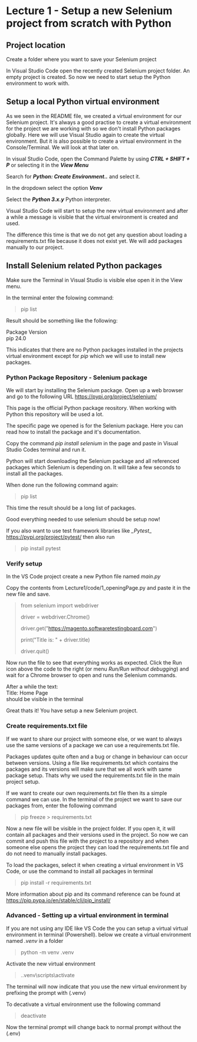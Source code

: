 # Lecture 1 - Setup a new Selenium project from scratch with Python # 

## Project location ##
Create a folder where you want to save your Selenium project

In Visual Studio Code open the recently created Selenium project folder. An empty project is created. So now we need to start setup the Python environment to work with. 

## Setup a local Python virtual environment ## 
As we seen in the README file, we created a virtual environment for our Selenium project. It's always a good practise to create a virtual environment for the project we are working with so we don't install Python packages globally. Here we will use Visual Studio again to create the virtual environment. But it is also possible to create a virtual environment in the Console/Terminal. We will look at that later on.

In visual Studio Code, open the Command Palette by using **_CTRL + SHIFT + P_** or selecting it in the **_View Menu_** 

Search for **_Python: Create Environment.._** and select it.

In the dropdown select the option **_Venv_** 

Select the **_Python 3.x.y_** Python interpreter.

Visual Studio Code will start to setup the new virtual environment and after a while a message is visible that the virtual environment is created and used. 

The difference this time is that we do not get any question about loading a requirements.txt file because it does not exist yet. We will add packages manually to our project.

## Install Selenium related Python packages ##
Make sure the Terminal in Visual Studio is visible else open it in the View menu.

In the terminal enter the folowing command:
> pip list

Result should be something like the following:

Package Version  
pip     24.0

This indicates that there are no Python packages installed in the projects virtual environment except for *_pip_* which we will use to install new packages.

### Python Package Repository - Selenium package ###
We will start by installing the Selenium package. Open up a web browser and go to the following URL https://pypi.org/project/selenium/

This page is the official Python package reository. When working with Python this repository will be used a lot.

The specific page we opened is for the Selenium package. Here you can read how to install the package and it's documentation.

Copy the command *_pip install selenium_* in the page and paste in Visual Studio Codes terminal and run it.

Python will start downloading the Selenium package and all referenced packages which Selenium is depending on. It will take a few seconds to install all the packages.

When done run the following command again:
> pip list

This time the result should be a long list of packages. 

Good everything needed to use selenium should be setup now! 

If you also want to use test framework libraries like *_Pytest*_ https://pypi.org/project/pytest/ then also run  
> pip install pytest

### Verify setup ###
In the VS Code project create a new Python file named *_main.py_*

Copy the contents from Lecture1/code/1_openingPage.py and paste it in the new file and save.
>from selenium import webdriver
>
>driver = webdriver.Chrome()
>
>driver.get("https://magento.softwaretestingboard.com")
>
>print("Title is: " + driver.title)
>
>driver.quit()

Now run the file to see that everything works as expected. Click the Run icon above the code to the right (or menu *_Run/Run without debugging_*) and wait for a Chrome browser to open and runs the Selenium commands. 

After a while the text:  
Title: Home Page  
should be visible in the terminal

Great thats it! You have setup a new Selenium project. 

### Create requirements.txt file ###
If we want to share our project with someone else, or we want to always use the same versions of a package we can use a requirements.txt file.

Packages updates quite often and a bug or change in behaviour can occur between versions. Using a file like requirements.txt which contains the packages and its versions will make sure that we all work with same package setup. Thats why we used the requirements.txt file in the main project setup. 

If we want to create our own requirements.txt file then its a simple command we can use. In the terminal of the project we want to save our packages from, enter the following command
> pip freeze > requirements.txt

Now a new file will be visible in the project folder. If you open it, it will contain all packages and their versions used in the project. So now we can commit and push this file with the project to a repository and when someone else opens the project they can load the requirements.txt file and do not need to manually install packages.

To load the packages, select it when creating a virtual environment in VS Code, or use the command to install all packages in terminal
> pip install -r requirements.txt

More information about pip and its command reference can be found at https://pip.pypa.io/en/stable/cli/pip_install/

### Advanced - Setting up a virtual environment in terminal ###
If you are not using any IDE like VS Code the you can setup a virtual virtual environment in terminal (Powershell). below we create a virtual environment named *_.venv_* in a folder
> python -m venv .venv

Activate the new virtual environment
>  .\.venv\scripts\activate 

The terminal will now indicate that you use the new virtual environment by prefixing the prompt with (.venv)

To decativate a virtual environment use the following command	
> deactivate

Now the terminal prompt will change back to normal prompt without the (.env)
